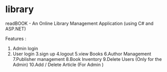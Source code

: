 # library
readBOOK - An Online Library Management Application (using C# and ASP.NET)


Features :

1. Admin login
2. User login
3.sign up
4.logout
5.view Books
6.Author Management
7.Publisher management
8.Book Inventory
9.Delete Users (Only for the Admin)
10.Add / Delete Article (For Admin )
